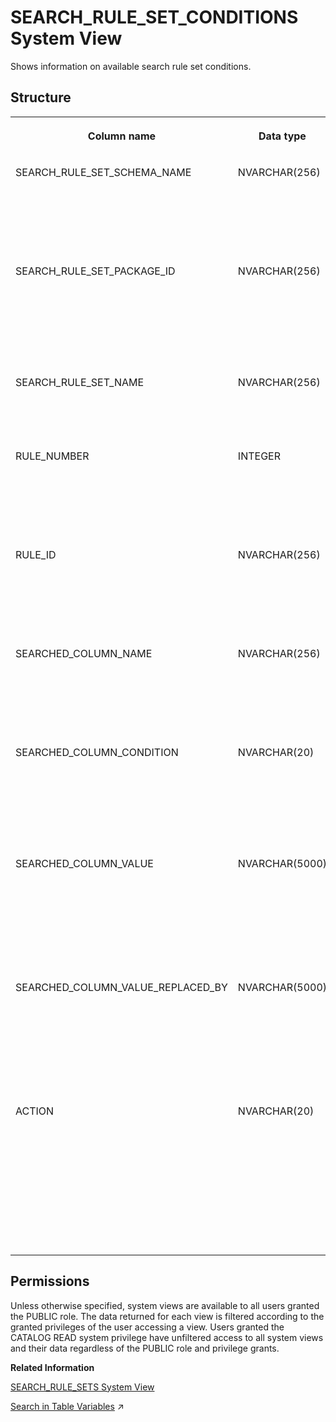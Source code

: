 <!-- loio20ce05a3751910149c86ae812bde572e -->

# SEARCH\_RULE\_SET\_CONDITIONS System View

Shows information on available search rule set conditions.



## Structure


<table>
<tr>
<th valign="top">

Column name

</th>
<th valign="top">

Data type

</th>
<th valign="top">

Description

</th>
</tr>
<tr>
<td valign="top">

SEARCH\_RULE\_SET\_SCHEMA\_NAME

</td>
<td valign="top">

NVARCHAR\(256\)

</td>
<td valign="top">

Displays the name of the runtime schema of the search rule set.

</td>
</tr>
<tr>
<td valign="top">

SEARCH\_RULE\_SET\_PACKAGE\_ID

</td>
<td valign="top">

NVARCHAR\(256\)

</td>
<td valign="top">

Displays the name of the repository package of the search rule set.

</td>
</tr>
<tr>
<td valign="top">

SEARCH\_RULE\_SET\_NAME

</td>
<td valign="top">

NVARCHAR\(256\)

</td>
<td valign="top">

Displays the name of the search rule set.

</td>
</tr>
<tr>
<td valign="top">

RULE\_NUMBER

</td>
<td valign="top">

INTEGER

</td>
<td valign="top">

Displays the number of the rule that contains the column.

</td>
</tr>
<tr>
<td valign="top">

RULE\_ID

</td>
<td valign="top">

NVARCHAR\(256\)

</td>
<td valign="top">

Displays the unique ID/name of the rule that contains the column.

</td>
</tr>
<tr>
<td valign="top">

SEARCHED\_COLUMN\_NAME

</td>
<td valign="top">

NVARCHAR\(256\)

</td>
<td valign="top">

Displays the name of a column that is used by a search rule set.

</td>
</tr>
<tr>
<td valign="top">

SEARCHED\_COLUMN\_CONDITION

</td>
<td valign="top">

NVARCHAR\(20\)

</td>
<td valign="top">

Displays the condition: EQUALS, NOT EMPTY, or MISSING.

</td>
</tr>
<tr>
<td valign="top">

SEARCHED\_COLUMN\_VALUE

</td>
<td valign="top">

NVARCHAR\(5000\)

</td>
<td valign="top">

Displays the value the user input is compared to, if the condition is EQUALS.

</td>
</tr>
<tr>
<td valign="top">

SEARCHED\_COLUMN\_VALUE\_REPLACED\_BY

</td>
<td valign="top">

NVARCHAR\(5000\)

</td>
<td valign="top">

Displays the user input that is replaced by this value if the action is REPLACE.

</td>
</tr>
<tr>
<td valign="top">

ACTION

</td>
<td valign="top">

NVARCHAR\(20\)

</td>
<td valign="top">

Displays the action that is performed when the condition is true: SKIP COLUMN, SKIP RULE, or REPLACE.

</td>
</tr>
</table>



<a name="loio20ce05a3751910149c86ae812bde572e__section_msp_yrz_2zb"/>

## Permissions

Unless otherwise specified, system views are available to all users granted the PUBLIC role. The data returned for each view is filtered according to the granted privileges of the user accessing a view. Users granted the CATALOG READ system privilege have unfiltered access to all system views and their data regardless of the PUBLIC role and privilege grants.

**Related Information**  


[SEARCH\_RULE\_SETS System View](search-rule-sets-system-view-20ceb95.md "Shows information on available search rule sets.")

[Search in Table Variables](https://help.sap.com/viewer/d1cb63c8dd8e4c35a0f18aef632687f0/2024_3_QRC/en-US/1eb7673ed88b4aa9b2cb43959bbbbde0.html "This feature offers an efficient way to search by key value pairs in table variables.") :arrow_upper_right:

